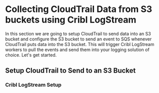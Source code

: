 # Collecting CloudTrail Data from S3 buckets using Cribl LogStream
In this section we are going to setup CloudTrail to send data into an S3 bucket and configure the S3 bucket to send an event to SQS whenever CloudTrail puts data into the S3 bucket. This will trigger Cribl LogStream workers to pull the events and send them into your logging solution of choice. Let's get started.

## Setup CloudTrail to Send to an S3 Bucket



### Cribl LogStream Setup

